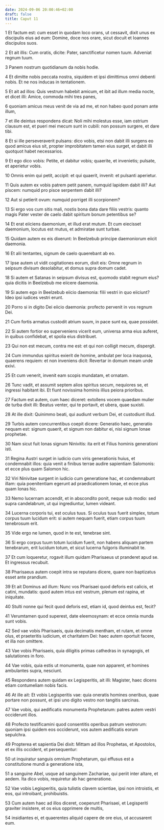 ```yaml
---
date: 2024-09-06 20:00:46+02:00
draft: false
title: Caput 11
---
```





1 Et factum est: cum esset in quodam loco orans, ut cessavit, dixit unus ex discipulis eius ad eum: Domine, doce nos orare, sicut docuit et Ioannes discipulos suos.

2 Et ait illis: Cum oratis, dicite: Pater, sanctificetur nomen tuum. Adveniat regnum tuum.

3 Panem nostrum quotidianum da nobis hodie.

4 Et dimitte nobis peccata nostra, siquidem et ipsi dimittimus omni debenti nobis. Et ne nos inducas in tentationem.

5 Et ait ad illos: Quis vestrum habebit amicum, et ibit ad illum media nocte, et dicet illi: Amice, commoda mihi tres panes,

6 quoniam amicus meus venit de via ad me, et non habeo quod ponam ante illum,

7 et ille deintus respondens dicat: Noli mihi molestus esse, iam ostrium clausum est, et pueri mei mecum sunt in cubili: non possum surgere, et dare tibi.

8 Et si ille perseveraverit pulsans: dico vobis, etsi non dabit illi surgens eo quod amicus eius sit, propter improbitatem tamen eius surget, et dabit illi quotquot habet necessarios.

9 Et ego dico vobis: Petite, et dabitur vobis; quaerite, et invenietis; pulsate, et aperietur vobis.

10 Omnis enim qui petit, accipit: et qui quaerit, invenit: et pulsanti aperietur.

11 Quis autem ex vobis patrem petit panem, numquid lapidem dabit illi? Aut piscem: numquid pro pisce serpentem dabit illi?

12 Aut si petierit ovum: numquid porriget illi scorpionem?

13 Si ergo vos cum sitis mali, nostis bona data dare filiis vestris: quanto magis Pater vester de caelo dabit spiritum bonum petentibus se?

14 Et erat eiiciens daemonium, et illud erat mutum. Et cum eiecisset daemonium, locutus est mutus, et admiratae sunt turbae.

15 Quidam autem ex eis dixerunt: In Beelzebub principe daemoniorum eiicit daemonia.

16 Et alii tentantes, signum de caelo quaerebant ab eo.

17 Ipse autem ut vidit cogitationes eorum, dixit eis: Omne regnum in seipsum divisum desolabitur, et domus supra domum cadet.

18 Si autem et Satanas in seipsum divisus est, quomodo stabit regnum eius? quia dicitis in Beelzebub me eiicere daemonia.

19 Si autem ego in Beelzebub eiicio daemonia: filii vestri in quo eiiciunt? Ideo ipsi iudices vestri erunt.

20 Porro si in digito Dei eiicio daemonia: profecto pervenit in vos regnum Dei.

21 Cum fortis armatus custodit atrium suum, in pace sunt ea, quae possidet.

22 Si autem fortior eo superveniens vicerit eum, universa arma eius auferet, in quibus confidebat, et spolia eius distribuet.

23 Qui non est mecum, contra me est: et qui non colligit mecum, dispergit.

24 Cum immundus spiritus exierit de homine, ambulat per loca inaquosa, quaerens requiem: et non inveniens dicit: Revertar in domum meam unde exivi.

25 Et cum venerit, invenit eam scopis mundatam, et ornatam.

26 Tunc vadit, et assumit septem alios spiritus secum, nequiores se, et ingressi habitant ibi. Et fiunt novissima hominis illius peiora prioribus.

27 Factum est autem, cum haec diceret: extollens vocem quaedam mulier de turba dixit illi: Beatus venter, qui te portavit, et ubera, quae suxisti.

28 At ille dixit: Quinimmo beati, qui audiunt verbum Dei, et custodiunt illud.

29 Turbis autem concurrentibus coepit dicere: Generatio haec, generatio nequam est: signum quaerit, et signum non dabitur ei, nisi signum Ionae prophetae.

30 Nam sicut fuit Ionas signum Ninivitis: ita erit et Filius hominis generationi isti.

31 Regina Austri surget in iudicio cum viris generationis huius, et condemnabit illos: quia venit a finibus terrae audire sapientiam Salomonis: et ecce plus quam Salomon hic.

32 Viri Ninivitae surgent in iudicio cum generatione hac, et condemnabunt illam: quia poenitentiam egerunt ad praedicationem Ionae, et ecce plus quam Ionas hic.

33 Nemo lucernam accendit, et in abscondito ponit, neque sub modio: sed supra candelabrum, ut qui ingrediuntur, lumen videant.

34 Lucerna corporis tui, est oculus tuus. Si oculus tuus fuerit simplex, totum corpus tuum lucidum erit: si autem nequam fuerit, etiam corpus tuum tenebrosum erit.

35 Vide ergo ne lumen, quod in te est, tenebrae sint.

36 Si ergo corpus tuum totum lucidum fuerit, non habens aliquam partem tenebrarum, erit lucidum totum, et sicut lucerna fulgoris illuminabit te.

37 Et cum loqueretur, rogavit illum quidam Pharisaeus ut pranderet apud se. Et ingressus recubuit.

38 Pharisaeus autem coepit intra se reputans dicere, quare non baptizatus esset ante prandium.

39 Et ait Dominus ad illum: Nunc vos Pharisaei quod deforis est calicis, et catini, mundatis: quod autem intus est vestrum, plenum est rapina, et iniquitate.

40 Stulti nonne qui fecit quod deforis est, etiam id, quod deintus est, fecit?

41 Verumtamen quod superest, date eleemosynam: et ecce omnia munda sunt vobis.

42 Sed vae vobis Pharisaeis, quia decimatis mentham, et rutam, et omne olus, et praeteritis iudicium, et charitatem Dei: haec autem oportuit facere, et illa non omittere.

43 Vae vobis Pharisaeis, quia diligitis primas cathedras in synagogis, et salutationes in foro.

44 Vae vobis, quia estis ut monumenta, quae non apparent, et homines ambulantes supra, nesciunt.

45 Respondens autem quidam ex Legisperitis, ait illi: Magister, haec dicens etiam contumeliam nobis facis.

46 At ille ait: Et vobis Legisperitis vae: quia oneratis homines oneribus, quae portare non possunt, et ipsi uno digito vestro non tangitis sarcinas.

47 Vae vobis, qui aedificatis monumenta Prophetarum: patres autem vestri occiderunt illos.

48 Profecto testificamini quod consentitis operibus patrum vestrorum: quoniam ipsi quidem eos occiderunt, vos autem aedificatis eorum sepulchra.

49 Propterea et sapientia Dei dixit: Mittam ad illos Prophetas, et Apostolos, et ex illis occident, et persequentur:

50 ut inquiratur sanguis omnium Prophetarum, qui effusus est a constitutione mundi a generatione ista,

51 a sanguine Abel, usque ad sanguinem Zachariae, qui periit inter altare, et aedem. Ita dico vobis, requiretur ab hac generatione.

52 Vae vobis Legisperitis, quia tulistis clavem scientiae, ipsi non introistis, et eos, qui introibant, prohibuistis.

53 Cum autem haec ad illos diceret, coeperunt Pharisaei, et Legisperiti graviter insistere, et os eius opprimere de multis,

54 insidiantes ei, et quaerentes aliquid capere de ore eius, ut accusarent eum.

